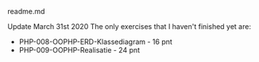 readme.md

Update March 31st 2020
The only exercises that I haven't finished yet are:
+ PHP-008-OOPHP-ERD-Klassediagram - 16 pnt
+ PHP-009-OOPHP-Realisatie - 24 pnt
